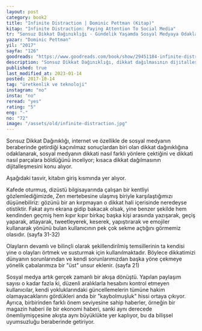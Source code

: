 ```yaml
---
layout: post  
category: book2  
title: "Infinite Distraction | Dominic Pettman (Kitap)"  
kitap: "Infinite Distraction: Paying Attention To Social Media"  
tr: "Sonsuz Dikkat Dağınıklığı - Gündelik Yaşamda Sosyal Medyaya Odaklanmak"  
yazar: "Dominic Pettman"  
yil: "2017"  
sayfa: "126"  
goodreads: "https://www.goodreads.com/book/show/29451184-infinite-distraction"
description: "Sonsuz Dikkat Dağınıklığı, dikkat dağılmasının dijitalleşmesini konu alıyor."
published: true
last_modified_at: 2023-01-14
posted: 2017-10-14
tag: "üretkenlik ve teknoloji"
instagram: "no"
insta: "no"
reread: "yes"
rating: "5"
eng: "-"
no: "72"
image: "/assets/old/infinite-distraction.jpg"
---
```


Sonsuz Dikkat Dağınıklığı, internet ve özellikle de sosyal medyanın beraberinde getirdiği kaçınılmaz sonuçlardan biri olan dikkat dağınıklığına odaklanarak, sosyal medyanın dikkati nasıl farklı yönlere çektiğini ve dikkati nasıl parçalara böldüğünü inceliyor; kısaca dikkat dağılmasının dijitalleşmesini konu alıyor.  
  
Aşağıdaki tasvir, kitabın giriş kısmında yer alıyor.  
  
Kafede oturmuş, dizüstü bilgisayarında çalışan bir kentliyi gözlemlediğimizde, Zen mertebesine ulaşmış biriyle karşılaştığımızı düşünebiliriz: gözünü bir an kırpmayan o dikkat hali içerisinde neredeyse otistiktir. Fakat aynı ekrana gidip bakacak olsak, yine benzer şekilde hem kendinden geçmiş hem kıpır kıpır birkaç başka kişi arasında yazışarak, geçiş yaparak, atlayarak, tweetleyerek, keserek, yapıştırarak ve emojiler kullanarak yönünü bulan kullanıcının pek çok sekme açtığını görmemiz olasıdır. (sayfa 31-32)  
  
Olayların devamlı ve bilinçli olarak şekillendirilmiş temsillerinin ta kendisi yine o olayları örtmek ve susturmak için kullanılmaktadır. Böylece dikkatimizi dünyanın sorunlarından ve kendi sorunlarımızdan başka yöne çekmeye yönelik çabalarımıza bir "üst" unsur eklenir. (sayfa 21)  
  
Sosyal medya artık gerçek zamanlı bir akışa dönüştü. Yapılan paylaşım sayısı o kadar fazla ki, düzenli aralıklarla hesabını kontrol etmeyen kullanıcılar, kendi yokluklarındaki güncellemelerin tümüne hakim olamayacaklarını gördükleri anda bir "kaybolmuşluk" hissi ortaya çıkıyor. Ayrıca, birbirinden farklı önem seviyesine sahip haberler, örneğin bir magazin haberi ile bir ekonomi haberi, sanki aynı derecede önemliymişçesine akışta aynı büyüklükte yer kaplıyor, bu da bilişsel uyumsuzluğu beraberinde getiriyor.  
  

